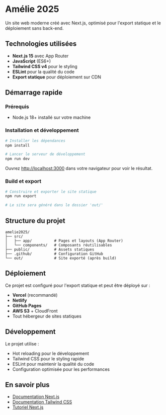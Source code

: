 # Amélie 2025

Un site web moderne créé avec Next.js, optimisé pour l'export statique et le déploiement sans back-end.

## Technologies utilisées

- **Next.js 15** avec App Router
- **JavaScript** (ES6+)
- **Tailwind CSS v4** pour le styling
- **ESLint** pour la qualité du code
- **Export statique** pour déploiement sur CDN

## Démarrage rapide

### Prérequis

- Node.js 18+ installé sur votre machine

### Installation et développement

```bash
# Installer les dépendances
npm install

# Lancer le serveur de développement
npm run dev
```

Ouvrez [http://localhost:3000](http://localhost:3000) dans votre navigateur pour voir le résultat.

### Build et export

```bash
# Construire et exporter le site statique
npm run export

# Le site sera généré dans le dossier 'out/'
```

## Structure du projet

```
amelie2025/
├── src/
│   ├── app/          # Pages et layouts (App Router)
│   └── components/   # Composants réutilisables
├── public/           # Assets statiques
├── .github/          # Configuration GitHub
└── out/              # Site exporté (après build)
```

## Déploiement

Ce projet est configuré pour l'export statique et peut être déployé sur :

- **Vercel** (recommandé)
- **Netlify**
- **GitHub Pages**
- **AWS S3** + CloudFront
- Tout hébergeur de sites statiques

## Développement

Le projet utilise :

- Hot reloading pour le développement
- Tailwind CSS pour le styling rapide
- ESLint pour maintenir la qualité du code
- Configuration optimisée pour les performances

## En savoir plus

- [Documentation Next.js](https://nextjs.org/docs)
- [Documentation Tailwind CSS](https://tailwindcss.com/docs)
- [Tutoriel Next.js](https://nextjs.org/learn)

